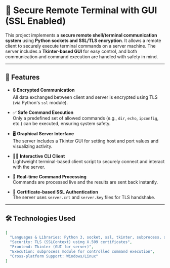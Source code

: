 # 🔐 Secure Remote Terminal with GUI (SSL Enabled)

This project implements a **secure remote shell/terminal communication system** using **Python sockets and SSL/TLS encryption**. It allows a remote client to securely execute terminal commands on a server machine. The server includes a **Tkinter-based GUI** for easy control, and both communication and command execution are handled with safety in mind.

---

## 📌 Features

- 🔒 **Encrypted Communication**  
  All data exchanged between client and server is encrypted using TLS (via Python's `ssl` module).

- ✅ **Safe Command Execution**  
  Only a predefined set of allowed commands (e.g., `dir`, `echo`, `ipconfig`, etc.) can be executed, ensuring system safety.

- 🖥️ **Graphical Server Interface**  
  The server includes a Tkinter GUI for setting host and port values and visualizing activity.

- 🧑‍💻 **Interactive CLI Client**  
  Lightweight terminal-based client script to securely connect and interact with the server.

- 🔄 **Real-time Command Processing**  
  Commands are processed live and the results are sent back instantly.

- 🧾 **Certificate-based SSL Authentication**  
  The server uses `server.crt` and `server.key` files for TLS handshake.

---

## 🛠️ Technologies Used

```json
[
  "Languages & Libraries: Python 3, socket, ssl, tkinter, subprocess, sys, os",
  "Security: TLS (SSLContext) using X.509 certificates",
  "Frontend: Tkinter (GUI for server)",
  "Execution: subprocess module for controlled command execution",
  "Cross-platform Support: Windows/Linux"
]
